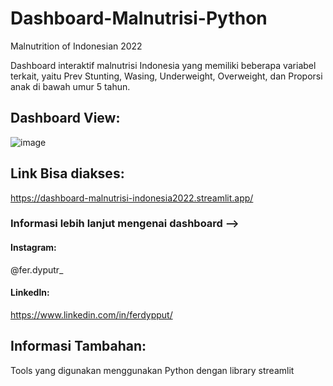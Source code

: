 # Dashboard-Malnutrisi-Python
Malnutrition of Indonesian 2022

Dashboard interaktif malnutrisi Indonesia yang memiliki beberapa variabel terkait, yaitu Prev Stunting, Wasing, Underweight, Overweight, dan Proporsi anak di bawah umur 5 tahun.

## Dashboard View:
![image](https://github.com/FerdyPut/Dashboard-Malnutrisi-Python/assets/96618837/4fca5c99-9055-4bcc-b246-a4a5735a62f8)

## Link Bisa diakses:
https://dashboard-malnutrisi-indonesia2022.streamlit.app/


### Informasi lebih lanjut mengenai dashboard -->
#### Instagram:
@fer.dyputr_
#### Linkedln:
https://www.linkedin.com/in/ferdypput/

## Informasi Tambahan:

Tools yang digunakan menggunakan Python dengan library streamlit
